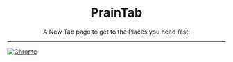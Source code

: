 <h1 align="center">PrainTab</h1>
<p align="center"> A New Tab page to get to the Places you need fast! </p>

<hr>


 [![Chrome](https://raw.github.com/alrra/browser-logos/master/src/chrome/chrome_48x48.png)](ttps://chrome.google.com/webstore/detail/praintab/bmobdohpiekbifbdhimbhcefgkadaonm) 

